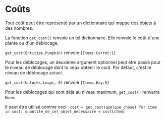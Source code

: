 # Coûts
Tout coût peut être représenté par un dictionnaire qui mappe des objets à des nombres.

La fonction `get_cost()` renvoie un tel dictionnaire. Elle renvoie le coût d'une plante ou d'un déblocage.

`get_cost(Entities.Pumpkin)`
renvoie `{Items.Carrot:1}`

Pour les déblocages, un deuxième argument optionnel peut être passé pour le niveau de déblocage dont tu veux obtenir le coût. Par défaut, c'est le niveau de déblocage actuel.

`get_cost(Unlocks.Loops, 0)`
renvoie `{Items.Hay:5}`

Pour les déblocages qui sont déjà au niveau maximum, `get_cost()` renverra `None`.

Il peut être utilisé comme ceci :
`cost = get_cost(quelque_chose)
for item in cost:
	quantite_de_cet_objet_necessaire = cost[item]`